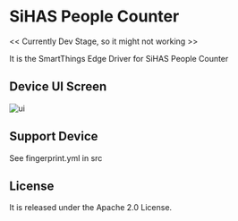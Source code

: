 # SiHAS People Counter
<< Currently Dev Stage, so it might not working >>  

It is the SmartThings Edge Driver for SiHAS People Counter  

## Device UI Screen
![ui](./readme_images/app1.jpg)

## Support Device
See fingerprint.yml in src

## License
It is released under the Apache 2.0 License.